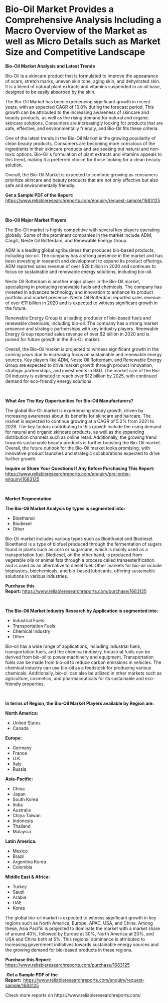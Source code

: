 <p><h1>Bio-Oil Market Provides a Comprehensive Analysis Including a Macro Overview of the Market as well as Micro Details such as Market Size and Competitive Landscape</h1></p><p><strong>Bio-Oil Market Analysis and Latest Trends</strong></p>
<p><p>Bio-Oil is a skincare product that is formulated to improve the appearance of scars, stretch marks, uneven skin tone, aging skin, and dehydrated skin. It is a blend of natural plant extracts and vitamins suspended in an oil base, designed to be easily absorbed by the skin.</p><p>The Bio-Oil Market has been experiencing significant growth in recent years, with an expected CAGR of 10.8% during the forecast period. This growth can be attributed to the increasing awareness of skincare and beauty products, as well as the rising demand for natural and organic skincare solutions. Consumers are increasingly looking for products that are safe, effective, and environmentally friendly, and Bio-Oil fits these criteria.</p><p>One of the latest trends in the Bio-Oil Market is the growing popularity of clean beauty products. Consumers are becoming more conscious of the ingredients in their skincare products and are seeking out natural and non-toxic options. Bio-Oil's formulation of plant extracts and vitamins appeals to this trend, making it a preferred choice for those looking for a clean beauty solution.</p><p>Overall, the Bio-Oil Market is expected to continue growing as consumers prioritize skincare and beauty products that are not only effective but also safe and environmentally friendly.</p></p>
<p><strong>Get a Sample PDF of the Report:&nbsp;</strong> <a href="https://www.reliableresearchreports.com/enquiry/request-sample/1683125">https://www.reliableresearchreports.com/enquiry/request-sample/1683125</a></p>
<p>&nbsp;</p>
<p><strong>Bio-Oil Major Market Players</strong></p>
<p><p>The Bio-Oil market is highly competitive with several key players operating globally. Some of the prominent companies in the market include ADM, Cargill, Neste Oil Rotterdam, and Renewable Energy Group.</p><p>ADM is a leading global agribusiness that produces bio-based products, including bio-oil. The company has a strong presence in the market and has been investing in research and development to expand its product offerings. ADM reported sales revenue of over $28 billion in 2020 and continues to focus on sustainable and renewable energy solutions, including bio-oil.</p><p>Neste Oil Rotterdam is another major player in the Bio-Oil market, specializing in producing renewable fuels and chemicals. The company has invested in advanced technology and innovation to enhance its product portfolio and market presence. Neste Oil Rotterdam reported sales revenue of over €11 billion in 2020 and is expected to witness significant growth in the future.</p><p>Renewable Energy Group is a leading producer of bio-based fuels and renewable chemicals, including bio-oil. The company has a strong market presence and strategic partnerships with key industry players. Renewable Energy Group reported sales revenue of over $2 billion in 2020 and is poised for future growth in the Bio-Oil market.</p><p>Overall, the Bio-Oil market is projected to witness significant growth in the coming years due to increasing focus on sustainable and renewable energy sources. Key players like ADM, Neste Oil Rotterdam, and Renewable Energy Group are expected to drive market growth through product innovation, strategic partnerships, and investments in R&D. The market size of the Bio-Oil industry is estimated to reach over $12 billion by 2025, with continued demand for eco-friendly energy solutions.</p></p>
<p>&nbsp;</p>
<p><strong>What Are The Key Opportunities For Bio-Oil Manufacturers?</strong></p>
<p><p>The global Bio-Oil market is experiencing steady growth, driven by increasing awareness about its benefits for skincare and haircare. The market is expected to continue growing at a CAGR of 5.2% from 2021 to 2026. The key factors contributing to this growth include the rising demand for natural and organic skincare products, as well as the expanding distribution channels such as online retail. Additionally, the growing trend towards sustainable beauty products is further boosting the Bio-Oil market. Overall, the future outlook for the Bio-Oil market looks promising, with innovative product launches and strategic collaborations expected to drive further growth.</p></p>
<p><strong>Inquire or Share Your Questions If Any Before Purchasing This Report:</strong> <a href="https://www.reliableresearchreports.com/enquiry/pre-order-enquiry/1683125">https://www.reliableresearchreports.com/enquiry/pre-order-enquiry/1683125</a></p>
<p>&nbsp;</p>
<p><strong>Market Segmentation</strong></p>
<p><strong>The Bio-Oil Market Analysis by types is segmented into:</strong></p>
<p><ul><li>Bioethanol</li><li>Biodiesel</li><li>Other</li></ul></p>
<p><p>Bio-Oil market includes various types such as Bioethanol and Biodiesel. Bioethanol is a type of biofuel produced through the fermentation of sugars found in plants such as corn or sugarcane, which is mainly used as a transportation fuel. Biodiesel, on the other hand, is produced from vegetable oils or animal fats through a process called transesterification and is used as an alternative to diesel fuel. Other markets for bio-oil include bioplastics, biochemicals, and bio-based lubricants, offering sustainable solutions in various industries.</p></p>
<p><strong>Purchase this Report:&nbsp;</strong><a href="https://www.reliableresearchreports.com/purchase/1683125">https://www.reliableresearchreports.com/purchase/1683125</a></p>
<p>&nbsp;</p>
<p><strong>The Bio-Oil Market Industry Research by Application is segmented into:</strong></p>
<p><ul><li>Industrial Fuels</li><li>Transportation Fuels</li><li>Chemical Industry</li><li>Other</li></ul></p>
<p><p>Bio-oil has a wide range of applications, including industrial fuels, transportation fuels, and the chemical industry. Industrial fuels can be derived from bio-oil to power machinery and equipment. Transportation fuels can be made from bio-oil to reduce carbon emissions in vehicles. The chemical industry can use bio-oil as a feedstock for producing various chemicals. Additionally, bio-oil can also be utilized in other markets such as agriculture, cosmetics, and pharmaceuticals for its sustainable and eco-friendly properties.</p></p>
<p>&nbsp;</p>
<p><strong>In terms of Region, the Bio-Oil Market Players available by Region are:</strong></p>
<p>
    <p> <strong> North America: </strong>
        <ul>
            <li>United States</li>
            <li>Canada</li>
        </ul>
        </p> 
    <p> <strong> Europe: </strong>
        <ul>
            <li>Germany</li>
            <li>France</li>
            <li>U.K.</li>
            <li>Italy</li>
            <li>Russia</li>
        </ul>
        </p> 
    <p> <strong> Asia-Pacific: </strong>
        <ul>
            <li>China</li>
            <li>Japan</li>
            <li>South Korea</li>
            <li>India</li>
            <li>Australia</li>
            <li>China Taiwan</li>
            <li>Indonesia</li>
            <li>Thailand</li>
            <li>Malaysia</li>
        </ul>
        </p> 
    <p> <strong> Latin America: </strong>
        <ul>
            <li>Mexico</li>
            <li>Brazil</li>
            <li>Argentina Korea</li>
            <li>Colombia</li>
        </ul>
        </p> 
    <p> <strong> Middle East & Africa: </strong>
        <ul>
            <li>Turkey</li>
            <li>Saudi</li>
            <li>Arabia</li>
            <li>UAE</li>
            <li>Korea</li>
        </ul>
    </p>
    </p>
<p><p>The global bio-oil market is expected to witness significant growth in key regions such as North America, Europe, APAC, USA, and China. Among these, Asia Pacific is projected to dominate the market with a market share of around 40%, followed by Europe at 30%, North America at 20%, and USA and China both at 5%. This regional dominance is attributed to increasing government initiatives towards sustainable energy sources and the growing demand for bio-based products in these regions.</p></p>
<p><strong>Purchase this Report: </strong><a href="https://www.reliableresearchreports.com/purchase/1683125">https://www.reliableresearchreports.com/purchase/1683125</a></p>
<p>&nbsp;<strong>Get a Sample PDF of the Report:&nbsp;&nbsp;</strong><a href="https://www.reliableresearchreports.com/enquiry/request-sample/1683125">https://www.reliableresearchreports.com/enquiry/request-sample/1683125</a></p>
<p><strong></strong></p>
<p>Check more reports on https://www.reliableresearchreports.com/</p>